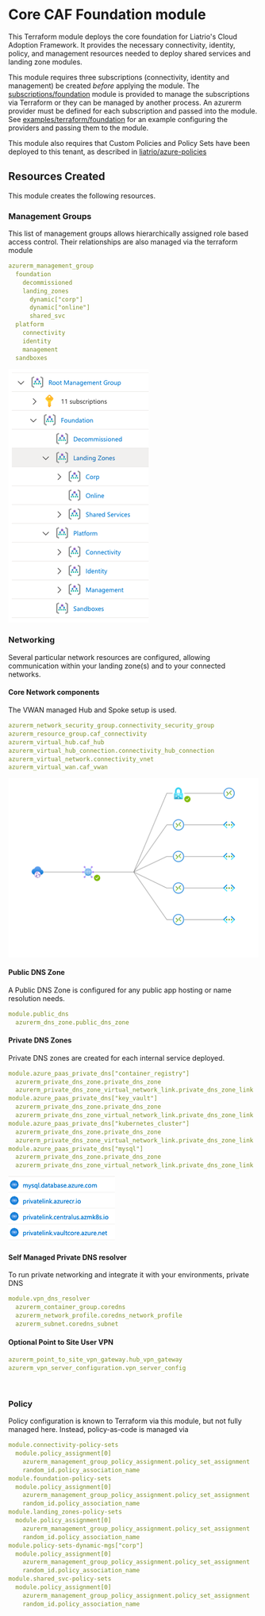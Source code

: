 # Core CAF Foundation module

This Terraform module deploys the core foundation for Liatrio's Cloud Adoption Framework. It provides the necessary connectivity, identity, policy, and management resources needed to deploy shared services and landing zone modules.

This module requires three subscriptions (connectivity, identity and management) be created _before_ applying the module. The [subscriptions/foundation](../../subscriptions/foundation/) module is provided to manage the subscriptions via Terraform or they can be managed by another process. An azurerm provider must be defined for each subscription and passed into the module. See [examples/terraform/foundation](../../examples/terraform/foundation/) for an example configuring the providers and passing them to the module.

This module also requires that Custom Policies and Policy Sets have been deployed to this tenant, as described in [liatrio/azure-policies](https://github.com/liatrio/azure-policies)

## Resources Created

This module creates the following resources.

### Management Groups

This list of management groups allows hierarchically assigned role based access control. Their relationships are also managed via the terraform module

```yaml
azurerm_management_group
  foundation
    decommissioned
    landing_zones
      dynamic["corp"]
      dynamic["online"]
      shared_svc
  platform
    connectivity
    identity
    management
  sandboxes
```

  ![Management Groups](../../images/management-groups.png "Management Groups")

### Networking

Several particular network resources are configured, allowing communication within your landing zone(s) and to your connected networks.
#### Core Network components

The VWAN managed Hub and Spoke setup is used.

```yaml
azurerm_network_security_group.connectivity_security_group
azurerm_resource_group.caf_connectivity
azurerm_virtual_hub.caf_hub
azurerm_virtual_hub_connection.connectivity_hub_connection
azurerm_virtual_network.connectivity_vnet
azurerm_virtual_wan.caf_vwan

```

  ![](../../images/vwan-topology.svg)

#### Public DNS Zone

A Public DNS Zone is configured for any public app hosting or name resolution needs.

```yaml
module.public_dns
  azurerm_dns_zone.public_dns_zone
```

#### Private DNS Zones

Private DNS zones are created for each internal service deployed.

```yaml
module.azure_paas_private_dns["container_registry"]
  azurerm_private_dns_zone.private_dns_zone
  azurerm_private_dns_zone_virtual_network_link.private_dns_zone_link
module.azure_paas_private_dns["key_vault"]
  azurerm_private_dns_zone.private_dns_zone
  azurerm_private_dns_zone_virtual_network_link.private_dns_zone_link
module.azure_paas_private_dns["kubernetes_cluster"]
  azurerm_private_dns_zone.private_dns_zone
  azurerm_private_dns_zone_virtual_network_link.private_dns_zone_link
module.azure_paas_private_dns["mysql"]
  azurerm_private_dns_zone.private_dns_zone
  azurerm_private_dns_zone_virtual_network_link.private_dns_zone_link

```

  ![](../../images/private-dns.png "Private DNS Zones")

#### Self Managed Private DNS resolver

To run private networking and integrate it with your environments, private DNS

```yaml
module.vpn_dns_resolver
  azurerm_container_group.coredns
  azurerm_network_profile.coredns_network_profile
  azurerm_subnet.coredns_subnet

```

#### Optional Point to Site User VPN
```yaml
azurerm_point_to_site_vpn_gateway.hub_vpn_gateway
azurerm_vpn_server_configuration.vpn_server_config
```
  ![]()

### Policy

Policy configuration is known to Terraform via this module, but not fully managed here. Instead, policy-as-code is managed via 

```yaml
module.connectivity-policy-sets
  module.policy_assignment[0]
    azurerm_management_group_policy_assignment.policy_set_assignment
    random_id.policy_association_name
module.foundation-policy-sets
  module.policy_assignment[0]
    azurerm_management_group_policy_assignment.policy_set_assignment
    random_id.policy_association_name
module.landing_zones-policy-sets
  module.policy_assignment[0]
    azurerm_management_group_policy_assignment.policy_set_assignment
    random_id.policy_association_name
module.policy-sets-dynamic-mgs["corp"]
  module.policy_assignment[0]
    azurerm_management_group_policy_assignment.policy_set_assignment
    random_id.policy_association_name
module.shared_svc-policy-sets
  module.policy_assignment[0]
    azurerm_management_group_policy_assignment.policy_set_assignment
    random_id.policy_association_name
```
  ![]()
